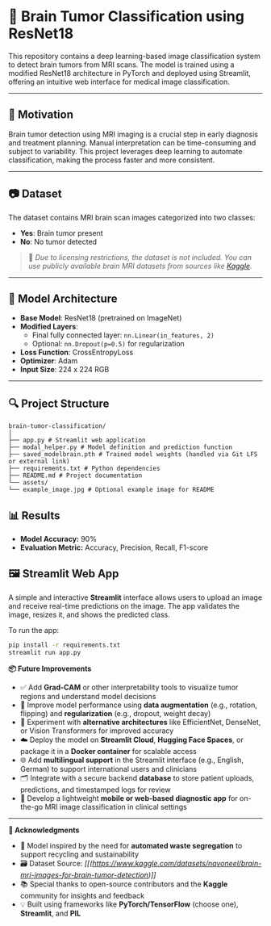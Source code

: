 # 🧠 Brain Tumor Classification using ResNet18

This repository contains a deep learning-based image classification system to detect brain tumors from MRI scans. The model is trained using a modified ResNet18 architecture in PyTorch and deployed using Streamlit, offering an intuitive web interface for medical image classification.

---

## 📌 Motivation

Brain tumor detection using MRI imaging is a crucial step in early diagnosis and treatment planning. Manual interpretation can be time-consuming and subject to variability. This project leverages deep learning to automate classification, making the process faster and more consistent.

---

## 📷 Dataset

The dataset contains MRI brain scan images categorized into two classes:

- **Yes**: Brain tumor present  
- **No**: No tumor detected

> 📁 *Due to licensing restrictions, the dataset is not included. You can use publicly available brain MRI datasets from sources like [Kaggle](https://www.kaggle.com/navoneel/brain-mri-images-for-brain-tumor-detection).*

---

## 🧠 Model Architecture

- **Base Model**: ResNet18 (pretrained on ImageNet)
- **Modified Layers**:
  - Final fully connected layer: `nn.Linear(in_features, 2)`
  - Optional: `nn.Dropout(p=0.5)` for regularization
- **Loss Function**: CrossEntropyLoss
- **Optimizer**: Adam
- **Input Size**: 224 x 224 RGB

---

## 🔍 Project Structure

```
brain-tumor-classification/
│
├── app.py # Streamlit web application
├── modal_helper.py # Model definition and prediction function
├── saved_modelbrain.pth # Trained model weights (handled via Git LFS or external link)
├── requirements.txt # Python dependencies
├── README.md # Project documentation
└── assets/
└── example_image.jpg # Optional example image for README
```

## 📊 Results

- **Model Accuracy:** 90%
- **Evaluation Metric:** Accuracy, Precision, Recall, F1-score


## 🖼️ Streamlit Web App

A simple and interactive **Streamlit** interface allows users to upload an image and receive real-time predictions on the image. The app validates the image, resizes it, and shows the predicted class.

To run the app:

```bash
pip install -r requirements.txt
streamlit run app.py
```

**📦 Future Improvements**

- ✅ Add **Grad-CAM** or other interpretability tools to visualize tumor regions and understand model decisions  
- 🧪 Improve model performance using **data augmentation** (e.g., rotation, flipping) and **regularization** (e.g., dropout, weight decay)  
- 🔁 Experiment with **alternative architectures** like EfficientNet, DenseNet, or Vision Transformers for improved accuracy  
- ☁️ Deploy the model on **Streamlit Cloud**, **Hugging Face Spaces**, or package it in a **Docker container** for scalable access  
- 🌐 Add **multilingual support** in the Streamlit interface (e.g., English, German) to support international users and clinicians  
- 🗂️ Integrate with a secure backend **database** to store patient uploads, predictions, and timestamped logs for review  
- 📱 Develop a lightweight **mobile or web-based diagnostic app** for on-the-go MRI image classification in clinical settings  


---

**🙌 Acknowledgments**

- 🤖 Model inspired by the need for **automated waste segregation** to support recycling and sustainability  
- 🗃️ Dataset Source: *[[(https://www.kaggle.com/datasets/navoneel/brain-mri-images-for-brain-tumor-detection)]]*  
- 📚 Special thanks to open-source contributors and the **Kaggle** community for insights and feedback  
- 💡 Built using frameworks like **PyTorch/TensorFlow** (choose one), **Streamlit**, and **PIL**
